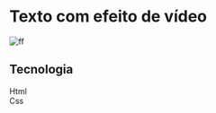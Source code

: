 # Texto com efeito de vídeo

![ff](https://user-images.githubusercontent.com/101996367/177044924-da8ef7db-4927-4fa6-b779-b7664c4c6a0c.png)

## Tecnologia

Html<br>
Css
